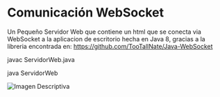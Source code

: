 # Comunicación WebSocket
Un Pequeño Servidor Web que contiene un html que se conecta via WebSocket a la aplicacion de escritorio hecha en Java 8, gracias a la libreria encontrada en: https://github.com/TooTallNate/Java-WebSocket


javac ServidorWeb.java

java ServidorWeb


![Imagen Descriptiva](https://raw.githubusercontent.com/RicardoValladares/Java-WebSocket/main/Funcionando.png)
